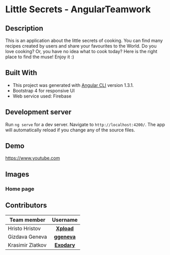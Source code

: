 # Little Secrets - AngularTeamwork
## Description

This is an application about the little secrets of cooking.
You can find many recipes created by users and share your favourites to the World.
Do you love cooking? Or, you have no idea what to cook today? Here is the right place to find the muse! Enjoy it :)

## Built With

* This project was generated with [Angular CLI](https://github.com/angular/angular-cli) version 1.3.1.
* Bootstrap 4 for responsive UI 
* Web service used: Firebase

## Development server

Run `ng serve` for a dev server. Navigate to `http://localhost:4200/`. The app will automatically reload if you change any of the source files.

## Demo

https://www.youtube.com

## Images

### Home page
<!-- TO DO  ![Home](/app-images/Home.jpg)
<br><br>
### Users page
![Users](/app-images/Users.jpg)
<br><br>
### Gallery page
![Gallery](/app-images/Gallery.jpg)
<br><br>
### Profile page
![Profile](/app-images/Profile.jpg)
-->
## Contributors

| Team member         | Username                                                                    |
| -------------       | :--------:                                                                  |
| Hristo Hristov      | [**Xpload**](https://github.com/Xpload)                                     |
| Gizdava Geneva      | [**ggeneva**](https://github.com/ggeneva)                                   |
| Krasimir Zlatkov    | [**Exodary**](https://github.com/Exodary)                                   |
